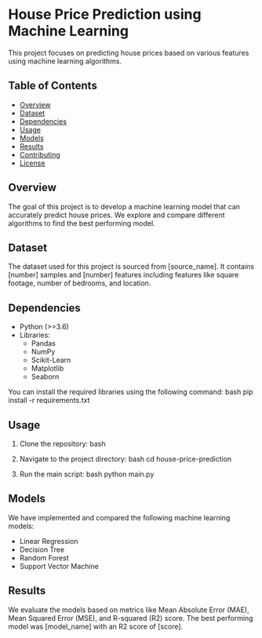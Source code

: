 # House Price Prediction using Machine Learning

This project focuses on predicting house prices based on various features using machine learning algorithms.

## Table of Contents
- [Overview](#overview)
- [Dataset](#dataset)
- [Dependencies](#dependencies)
- [Usage](#usage)
- [Models](#models)
- [Results](#results)
- [Contributing](#contributing)
- [License](#license)

## Overview
The goal of this project is to develop a machine learning model that can accurately predict house prices. We explore and compare different algorithms to find the best performing model.

## Dataset
The dataset used for this project is sourced from [source_name]. It contains [number] samples and [number] features including features like square footage, number of bedrooms, and location.

## Dependencies
- Python (>=3.6)
- Libraries:
  - Pandas
  - NumPy
  - Scikit-Learn
  - Matplotlib
  - Seaborn

You can install the required libraries using the following command:
bash
pip install -r requirements.txt


## Usage
1. Clone the repository:
   bash
   
   
2. Navigate to the project directory:
   bash
   cd house-price-prediction
   
3. Run the main script:
   bash
   python main.py
   

## Models
We have implemented and compared the following machine learning models:
- Linear Regression
- Decision Tree
- Random Forest
- Support Vector Machine

## Results
We evaluate the models based on metrics like Mean Absolute Error (MAE), Mean Squared Error (MSE), and R-squared (R2) score. The best performing model was [model_name] with an R2 score of [score].
